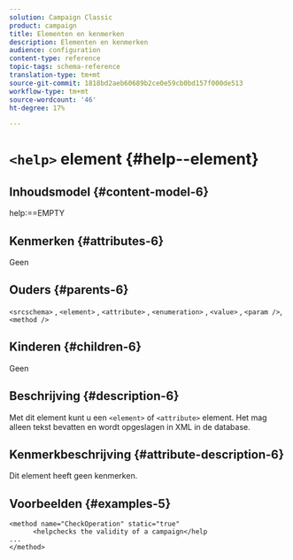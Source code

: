 ```yaml
---
solution: Campaign Classic
product: campaign
title: Elementen en kenmerken
description: Elementen en kenmerken
audience: configuration
content-type: reference
topic-tags: schema-reference
translation-type: tm+mt
source-git-commit: 1818bd2aeb60689b2ce0e59cb0bd157f000de513
workflow-type: tm+mt
source-wordcount: '46'
ht-degree: 17%

---
```



# `<help>` element  {#help--element}

## Inhoudsmodel {#content-model-6}

help:==EMPTY

## Kenmerken {#attributes-6}

Geen

## Ouders {#parents-6}

`<srcschema>`  ,   `<element>`   ,    `<attribute>`    ,     `<enumeration>`     ,      `<value>`      ,      `<param />`,       `<method />`

## Kinderen {#children-6}

Geen

## Beschrijving {#description-6}

Met dit element kunt u een `<element>` of `<attribute>`   element. Het mag alleen tekst bevatten en wordt opgeslagen in XML in de database.

## Kenmerkbeschrijving {#attribute-description-6}

Dit element heeft geen kenmerken.

## Voorbeelden {#examples-5}

```
<method name="CheckOperation" static="true"
      <helpchecks the validity of a campaign</help
...
</method> 
```
